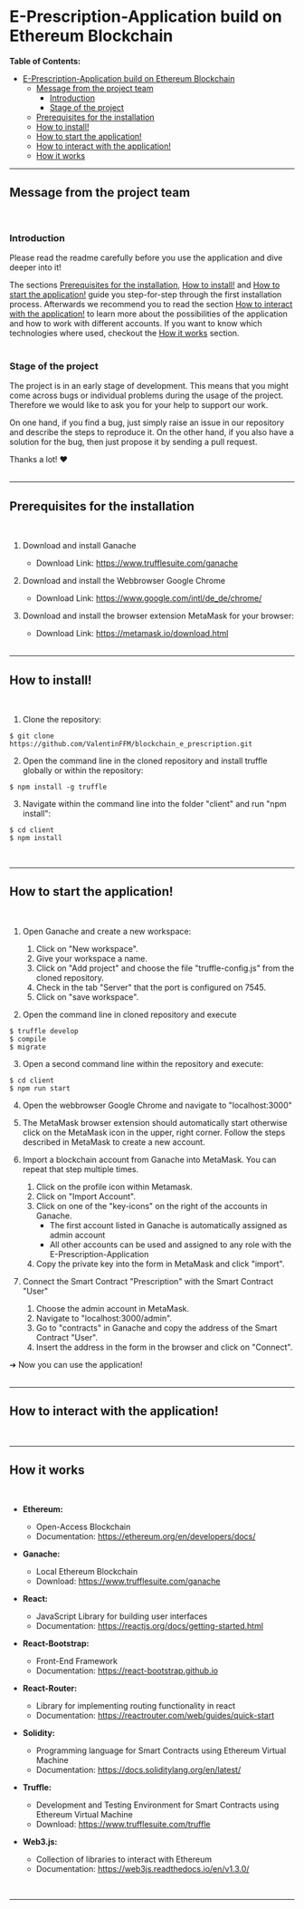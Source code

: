 # E-Prescription-Application build on Ethereum Blockchain

**Table of Contents:**
- [E-Prescription-Application build on Ethereum Blockchain](#e-prescription-application-build-on-ethereum-blockchain)
  - [Message from the project team](#message-from-the-project-team)
    - [Introduction](#introduction)
    - [Stage of the project](#stage-of-the-project)
  - [Prerequisites for the installation](#prerequisites-for-the-installation)
  - [How to install!](#how-to-install)
  - [How to start the application!](#how-to-start-the-application)
  - [How to interact with the application!](#how-to-interact-with-the-application)
  - [How it works](#how-it-works)


---

## Message from the project team
<br>

### Introduction

Please read the readme carefully before you use the application and dive deeper into it!

The sections [Prerequisites for the installation](#prerequisites-for-the-installation), [How to install!](#how-to-install) and [How to start the application!](#how-to-start-the-application) guide you step-for-step through the first installation process. Afterwards we recommend you to read the section [How to interact with the application!](#how-to-interact-with-the-application) to learn more about the possibilities of the application and how to work with different accounts. If you want to know which technologies where used, checkout the [How it works](#how-it-works) section.<br><br>

### Stage of the project

The project is in an early stage of development. This means that you might come across bugs or individual problems during the usage of the project. Therefore we would like to ask you for your help to support our work. 

On one hand, if you find a bug, just simply raise an issue in our repository and describe the steps to reproduce it. 
On the other hand, if you also have a solution for the bug, then just propose it by sending a pull request.

Thanks a lot! ❤️<br><br>

---

## Prerequisites for the installation
<br>

1. Download and install Ganache 
   - Download Link: https://www.trufflesuite.com/ganache
   
2. Download and install the Webbrowser Google Chrome
   - Download Link: https://www.google.com/intl/de_de/chrome/

3. Download and install the browser extension MetaMask for your browser:
   - Download Link: https://metamask.io/download.html <br><br>


---

## How to install!
<br>

1. Clone the repository:
```
$ git clone https://github.com/ValentinFFM/blockchain_e_prescription.git
```

2. Open the command line in the cloned repository and install truffle globally or within the repository:
```
$ npm install -g truffle
```

3. Navigate within the command line into the folder "client" and run "npm install":
```
$ cd client
$ npm install
```
<br>

---

## How to start the application!
<br>

1. Open Ganache and create a new workspace:
   1. Click on "New workspace".
   2. Give your workspace a name.
   3. Click on "Add project" and choose the file "truffle-config.js" from the cloned repository.
   4. Check in the tab "Server" that the port is configured on 7545.
   5. Click on "save workspace".

2. Open the command line in cloned repository and execute
```
$ truffle develop
$ compile
$ migrate
```

3. Open a second command line within the repository and execute:
```
$ cd client
$ npm run start
```

4. Open the webbrowser Google Chrome and navigate to "localhost:3000"

5. The MetaMask browser extension should automatically start otherwise click on the MetaMask icon in the upper, right corner. Follow the steps described in MetaMask to create a new account. 

6. Import a blockchain account from Ganache into MetaMask. You can repeat that step multiple times.
   1. Click on the profile icon within Metamask.
   2. Click on "Import Account".
   3. Click on one of the "key-icons" on the right of the accounts in Ganache.
      - The first account listed in Ganache is automatically assigned as admin account
      - All other accounts can be used and assigned to any role with the E-Prescription-Application
   4. Copy the private key into the form in MetaMask and click "import". 

7. Connect the Smart Contract "Prescription" with the Smart Contract "User"
   1. Choose the admin account in MetaMask.
   2. Navigate to "localhost:3000/admin". 
   3. Go to "contracts" in Ganache and copy the address of the Smart Contract "User".
   4. Insert the address in the form in the browser and click on "Connect".

  ➔ Now you can use the application!
<br><br>

---

## How to interact with the application!
<br>

---

## How it works
<br>

- **Ethereum:**
  - Open-Access Blockchain
  - Documentation: https://ethereum.org/en/developers/docs/

- **Ganache:**
  - Local Ethereum Blockchain
  - Download: https://www.trufflesuite.com/ganache

- **React:**
  - JavaScript Library for building user interfaces
  - Documentation: https://reactjs.org/docs/getting-started.html

- **React-Bootstrap:**
  - Front-End Framework
  - Documentation: https://react-bootstrap.github.io

- **React-Router:**
  - Library for implementing routing functionality in react
  - Documentation: https://reactrouter.com/web/guides/quick-start

- **Solidity:**
  - Programming language for Smart Contracts using Ethereum Virtual Machine
  - Documentation: https://docs.soliditylang.org/en/latest/

- **Truffle:**
  - Development and Testing Environment for Smart Contracts using Ethereum Virtual Machine
  - Download: https://www.trufflesuite.com/truffle

- **Web3.js:**
  - Collection of libraries to interact with Ethereum
  - Documentation: https://web3js.readthedocs.io/en/v1.3.0/

<br>

---
